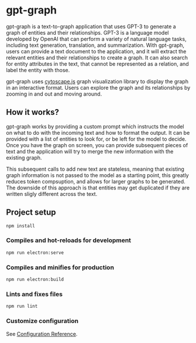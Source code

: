 # gpt-graph

gpt-graph is a text-to-graph application that uses GPT-3 to generate a graph of entities and their relationships. GPT-3 is a language model developed by OpenAI that can perform a variety of natural language tasks, including text generation, translation, and summarization. With gpt-graph, users can provide a text document to the application, and it will extract the relevant entities and their relationships to create a graph. It can also search for entity attributes in the text, that cannot be represented as a relation, and label the entity with those.

gpt-graph uses [cytoscape.js](https://js.cytoscape.org/) graph visualization library to display the graph in an interactive format. Users can explore the graph and its relationships by zooming in and out and moving around.

## How it works?

gpt-graph works by providing a custom prompt which instructs the model on what to do with the incoming text and how to format the output. It can be provided with a list of entities to look for, or be left for the model to decide. Once you have the graph on screen, you can provide subsequent pieces of text and the application will try to merge the new information with the existing graph.

This subsequent calls to add new text are stateless, meaning that existing graph information is not passed to the model as a starting point, this greatly reduces token compsuption, and allows for larger graphs to be generated. The downside of this approach is that entities may get duplicated if they are written sligly different across the text.

## Project setup
```
npm install
```

### Compiles and hot-reloads for development
```
npm run electron:serve
```

### Compiles and minifies for production
```
npm run electron:build
```

### Lints and fixes files
```
npm run lint
```

### Customize configuration
See [Configuration Reference](https://cli.vuejs.org/config/).
